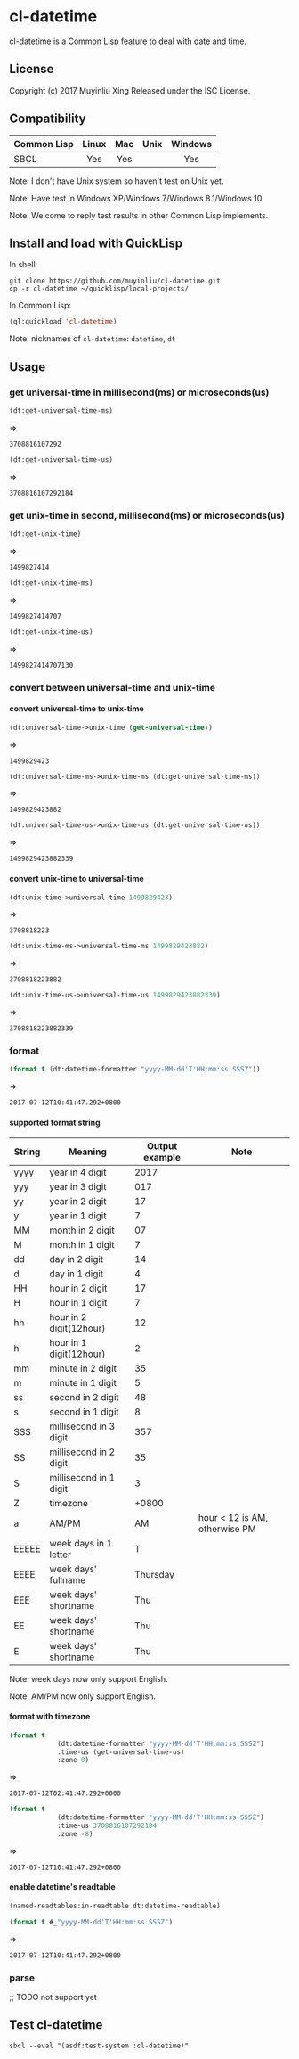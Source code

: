 # cl-datetime

cl-datetime is a Common Lisp feature to deal with date and time.

## License

Copyright (c) 2017 Muyinliu Xing
Released under the ISC License.

## Compatibility

|  Common Lisp  |  Linux  |  Mac |  Unix | Windows |
|---------------|:-------:|:----:|:-----:|:-------:|
|  SBCL         |   Yes   |  Yes |       |   Yes   |

Note: I don't have Unix system so haven't test on Unix yet.

Note: Have test in Windows XP/Windows 7/Windows 8.1/Windows 10

Note: Welcome to reply test results in other Common Lisp implements.

## Install and load with QuickLisp

In shell:
```shell
git clone https://github.com/muyinliu/cl-datetime.git
cp -r cl-datetime ~/quicklisp/local-projects/
```
In Common Lisp: 
```lisp
(ql:quickload 'cl-datetime)
```

Note: nicknames of `cl-datetime`: `datetime`, `dt`

## Usage

### get universal-time in millisecond(ms) or microseconds(us)

```lisp
(dt:get-universal-time-ms)
```
=>
```=>
3708816107292
```

```lisp
(dt:get-universal-time-us)
```
=>
```=>
3708816107292184
```

### get unix-time in second, millisecond(ms) or microseconds(us)

```lisp
(dt:get-unix-time)
```
=>
```=>
1499827414
```

```lisp
(dt:get-unix-time-ms)
```
=>
```=>
1499827414707
```

```lisp
(dt:get-unix-time-us)
```
=>
```=>
1499827414707130
```

### convert between universal-time and unix-time

#### convert universal-time to unix-time

```lisp
(dt:universal-time->unix-time (get-universal-time))
```
=>
```=>
1499829423
```

```lisp
(dt:universal-time-ms->unix-time-ms (dt:get-universal-time-ms))
```
=>
```=>
1499829423882
```

```lisp
(dt:universal-time-us->unix-time-us (dt:get-universal-time-us))
```
=>
```=>
1499829423882339
```

#### convert unix-time to universal-time

```lisp
(dt:unix-time->universal-time 1499829423)
```
=>
```=>
3708818223
```

```lisp
(dt:unix-time-ms->universal-time-ms 1499829423882)
```
=>
```=>
3708818223882
```

```lisp
(dt:unix-time-us->universal-time-us 1499829423882339)
```
=>
```=>
3708818223882339
```

### format

```lisp
(format t (dt:datetime-formatter "yyyy-MM-dd'T'HH:mm:ss.SSSZ"))
```
=>
```=>
2017-07-12T10:41:47.292+0800
```

#### supported format string

| String | Meaning                | Output example | Note                          |
|--------|-------------|----------------|---------------|
| yyyy   | year in 4 digit        |           2017 |                               |
| yyy    | year in 3 digit        |            017 |                               |
| yy     | year in 2 digit        |             17 |                               |
| y      | year in 1 digit        |              7 |                               |
| MM     | month in 2 digit       |             07 |                               |
| M      | month in 1 digit       |              7 |                               |
| dd     | day in 2 digit         |             14 |                               |
| d      | day in 1 digit         |              4 |                               |
| HH     | hour in 2 digit        |             17 |                               |
| H      | hour in 1 digit        |              7 |
| hh     | hour in 2 digit(12hour)        |             12 |                               |
| h      | hour in 1 digit(12hour)        |              2 |                               |
| mm     | minute in 2 digit      |             35 |                               |
| m      | minute in 1 digit      |              5 |                               |
| ss     | second in 2 digit      |             48 |                               |
| s      | second in 1 digit      |              8 |                               |
| SSS    | millisecond in 3 digit |            357 |                               |
| SS     | millisecond in 2 digit |             35 |                               |
| S      | millisecond in 1 digit |              3 |                               |
| Z      | timezone               |          +0800 |                               |
| a      | AM/PM                  |             AM | hour < 12 is AM, otherwise PM |
| EEEEE  | week days in 1 letter  |              T |                               |
| EEEE   | week days' fullname    |       Thursday |                               |
| EEE    | week days' shortname   |            Thu |                               |
| EE     | week days' shortname   |            Thu |                               |
| E      | week days' shortname   |            Thu |                               |

Note: week days now only support English.

Note: AM/PM now only support English.

#### format with timezone

```lisp
(format t 
            (dt:datetime-formatter "yyyy-MM-dd'T'HH:mm:ss.SSSZ")
            :time-us (get-universal-time-us) 
            :zone 0)
```
=>
```=>
2017-07-12T02:41:47.292+0000
```

```lisp
(format t 
            (dt:datetime-formatter "yyyy-MM-dd'T'HH:mm:ss.SSSZ")
            :time-us 3708816107292184
            :zone -8)
```
=>
```=>
2017-07-12T10:41:47.292+0800
```

#### enable datetime's readtable

```lisp
(named-readtables:in-readtable dt:datetime-readtable)
```

```lisp
(format t #_"yyyy-MM-dd'T'HH:mm:ss.SSSZ")
```
=>
```=>
2017-07-12T10:41:47.292+0800
```

### parse

;; TODO not support yet

## Test cl-datetime

```shell
sbcl --eval "(asdf:test-system :cl-datetime)"
```
